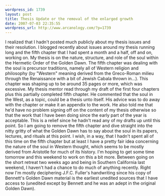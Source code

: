 ```yaml
--- 
wordpress_id: 1739
layout: post
title: Thesis Update or the removal of the enlarged growth
date: 2007-07-03 22:35:55
wordpress_url: http://www.arcanology.com/?p=1739
---
```

I realized that I hadn't posted much publicly about my thesis issues and their resolution. I blogged recently about issues around my thesis running long and the fifth chapter that I had spent a month and a half, off and on, working on. My thesis is on the nature, structure, and role of the soul within the Hermetic Order of the Golden Dawn. The fifth chapter was dealing with the soul is precursor traditions, namely all of Western religion and philosophy (by "Western" meaning derived from the Greco-Roman milieu through the Renaissance with a bit of Jewish Cabala thrown in...). This chapter was shaping up to be around 35 pages or more, which was excessive. My thesis mentor read through my draft of the first four chapters plus this partially completed fifth chapter. He commented that the soul in the West, as a topic, could be a thesis unto itself. His advice was to do away with the chapter or make it an appendix to the work. He also told me that he'd have no problem signing off on the content of my thesis otherwise so that the work that I have been doing since the early part of the year is acceptable. This is a relief since he hadn't read any of my drafts up until this point. So I am going to remove the fifth chapter and dive straight into the nitty gritty of what the Golden Dawn has to say about the soul in its papers, lectures, and rituals at this point. I wish, in a way, that I hadn't spent all of this time on the fifth chapter but at least I have a pretty fair idea concerning the nature of the soul in Western thought, which seems to be mostly derived from Aristotle for much of its history. I'm hoping to get some time tomorrow and this weekend to work on this a bit more. Between going on the short retreat two weeks ago and being in Southern California last weekend, I haven't had a chance to do much of anything recently. Right now I'm mostly deciphering J.F.C. Fuller's handwriting since his copy of Bennett's Golden Dawn material is the earliest unedited sources that I have access to (unedited except by Bennett and he was an adept in the original Golden Dawn).